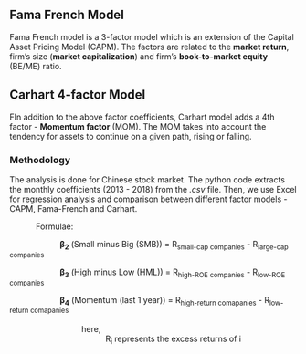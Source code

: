 ## Fama French Model

Fama French model is a 3-factor model which is an extension of the Capital Asset Pricing Model (CAPM). The factors are related to the **market return**, firm’s size (**market capitalization**) and firm’s **book-to-market equity** (BE/ME) ratio.

## Carhart 4-factor Model

FIn addition to the above factor coefficients, Carhart model adds a 4th factor - **Momentum factor** (MOM). The MOM takes into account the tendency for assets to continue on a given path, rising or falling.
<br/>

### Methodology

The analysis is done for Chinese stock market. The python code extracts the monthly coefficients (2013 - 2018) from the _.csv_ file. Then, we use Excel for regression analysis and comparison between different factor models - CAPM, Fama-French and Carhart.

&emsp;&emsp;&emsp; Formulae:

&emsp;&emsp;&emsp;&emsp;&emsp;&emsp; **β<sub>2</sub>** (Small minus Big (SMB)) = R<sub>small-cap companies</sub> - R<sub>large-cap companies</sub>

&emsp;&emsp;&emsp;&emsp;&emsp;&emsp; **β<sub>3</sub>** (High minus Low (HML)) = R<sub>high-ROE companies</sub> - R<sub>low-ROE companies</sub>

&emsp;&emsp;&emsp;&emsp;&emsp;&emsp; **β<sub>4</sub>** (Momentum (last 1 year)) = R<sub>high-return comapanies</sub> - R<sub>low-return comapanies</sub>
<br><br>
&emsp;&emsp;&emsp;&emsp;&emsp;&emsp;&emsp;&emsp;&emsp;here,
<br>&emsp;&emsp;&emsp;&emsp;&emsp;&emsp;&emsp;&emsp;&emsp;&emsp;&emsp;&emsp;R<sub>i</sub> represents the excess returns of i
